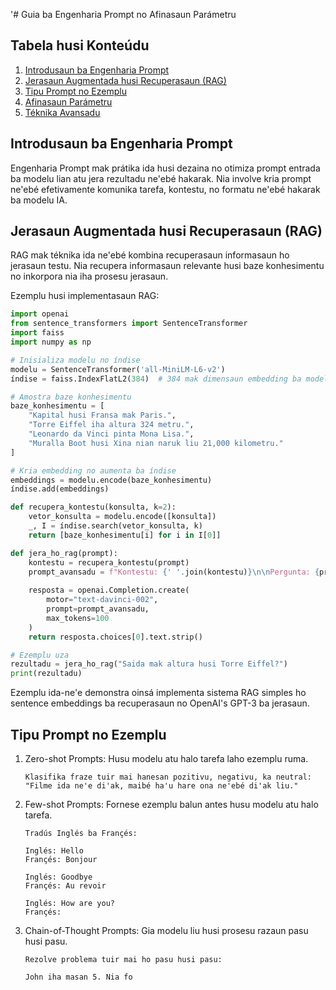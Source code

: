'# Guia ba Engenharia Prompt no Afinasaun Parámetru

## Tabela husi Konteúdu
1. [Introdusaun ba Engenharia Prompt](#introdusaun-ba-engenharia-prompt)
2. [Jerasaun Augmentada husi Recuperasaun (RAG)](#gerasaun-augmentada-husi-recuperasaun-rag)
3. [Tipu Prompt no Ezemplu](#tipu-prompt-no-ezemplu)
4. [Afinasaun Parámetru](#afinasaun-parametru)
5. [Téknika Avansadu](#teknika-avansadu)

## Introdusaun ba Engenharia Prompt

Engenharia Prompt mak prátika ida husi dezaina no otimiza prompt entrada ba modelu lian atu jera rezultadu ne'ebé hakarak. Nia involve kria prompt ne'ebé efetivamente komunika tarefa, kontestu, no formatu ne'ebé hakarak ba modelu IA.

## Jerasaun Augmentada husi Recuperasaun (RAG)

RAG mak téknika ida ne'ebé kombina recuperasaun informasaun ho jerasaun testu. Nia recupera informasaun relevante husi baze konhesimentu no inkorpora nia iha prosesu jerasaun.

Ezemplu husi implementasaun RAG:

```python
import openai
from sentence_transformers import SentenceTransformer
import faiss
import numpy as np

# Inisializa modelu no índise
modelu = SentenceTransformer('all-MiniLM-L6-v2')
índise = faiss.IndexFlatL2(384)  # 384 mak dimensaun embedding ba modelu ida-ne'e

# Amostra baze konhesimentu
baze_konhesimentu = [
    "Kapital husi Fransa mak Paris.",
    "Torre Eiffel iha altura 324 metru.",
    "Leonardo da Vinci pinta Mona Lisa.",
    "Muralla Boot husi Xina nian naruk liu 21,000 kilometru."
]

# Kria embedding no aumenta ba índise
embeddings = modelu.encode(baze_konhesimentu)
índise.add(embeddings)

def recupera_kontestu(konsulta, k=2):
    vetor_konsulta = modelu.encode([konsulta])
    _, I = índise.search(vetor_konsulta, k)
    return [baze_konhesimentu[i] for i in I[0]]

def jera_ho_rag(prompt):
    kontestu = recupera_kontestu(prompt)
    prompt_avansadu = f"Kontestu: {' '.join(kontestu)}\n\nPergunta: {prompt}\n\nResposta:"
    
    resposta = openai.Completion.create(
        motor="text-davinci-002",
        prompt=prompt_avansadu,
        max_tokens=100
    )
    return resposta.choices[0].text.strip()

# Ezemplu uza
rezultadu = jera_ho_rag("Saida mak altura husi Torre Eiffel?")
print(rezultadu)
```

Ezemplu ida-ne'e demonstra oinsá implementa sistema RAG simples ho sentence embeddings ba recuperasaun no OpenAI's GPT-3 ba jerasaun.

## Tipu Prompt no Ezemplu

1. Zero-shot Prompts:
   Husu modelu atu halo tarefa laho ezemplu ruma.

   ```
   Klasifika fraze tuir mai hanesan pozitivu, negativu, ka neutral:
   "Filme ida ne'e di'ak, maibé ha'u hare ona ne'ebé di'ak liu."
   ```

2. Few-shot Prompts:
   Fornese ezemplu balun antes husu modelu atu halo tarefa.

   ```
   Tradús Inglés ba Françés:

   Inglés: Hello
   Françés: Bonjour

   Inglés: Goodbye
   Françés: Au revoir

   Inglés: How are you?
   Françés:
   ```

3. Chain-of-Thought Prompts:
   Gia modelu liu husi prosesu razaun pasu husi pasu.

   ```
   Rezolve problema tuir mai ho pasu husi pasu:
   
   John iha masan 5. Nia fo